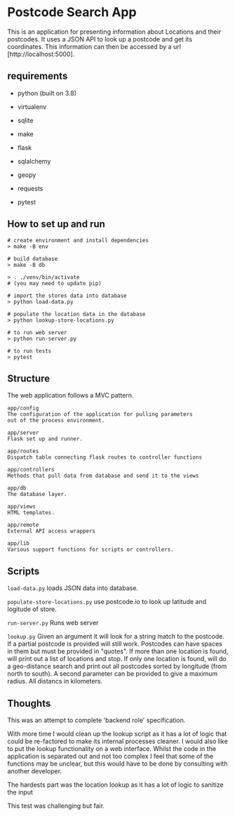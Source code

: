 # Postcode Search App

This is an application for presenting information about Locations and their postcodes. It uses a JSON API to look up a postcode and get its coordinates. This information can then be accessed by a url [http://localhost:5000].

## requirements

- python (built on 3.8)
- virtualenv
- sqlite
- make

- flask
- sqlalchemy
- geopy
- requests
- pytest

## How to set up and run

    # create environment and install dependencies
    > make -B env

    # build database
    > make -B db

    > . ./venv/bin/activate
    # (you may need to update pip)

    # import the stores data into database
    > python load-data.py

    # populate the location data in the database
    > python lookup-store-locations.py

    # to run web server
    > python run-server.py

    # to run tests
    > pytest

## Structure

The web application follows a MVC pattern.

    app/config
    The configuration of the application for pulling parameters
    out of the process environment.

    app/server
    Flask set up and runner.

    app/routes
    Dispatch table connecting flask routes to controller functions

    app/controllers
    Methods that pull data from database and send it to the views

    app/db
    The database layer.

    app/views
    HTML templates.

    app/remote
    External API access wrappers

    app/lib
    Various support functions for scripts or controllers.

## Scripts

`load-data.py` loads JSON data into database.

`populate-store-locations.py` use postcode.io to look up latitude and logitude of store.

`run-server.py` Runs web server

`lookup.py` Given an argument it will look for a string match to the postcode. If a partial postcode is provided will still work. Postcodes can have spaces in them but must be provided in "quotes". If more than one location is found, will print out a list of locations and stop. If only one location is found, will do a geo-distance search and print out all postcodes sorted by longitude (from north to south). A second parameter can be provided to give a maximum radius. All distancs in kilometers.

## Thoughts

This was an attempt to complete 'backend role' specification.

With more time I would clean up the lookup script as it has a lot of logic that could be re-factored to make its internal processes cleaner. I would also like to put the lookup functionality on a web interface. Whilst the code in the application is separated out and not too complex I feel that some of the functions may be unclear, but this would have to be done by consulting with another developer.

The hardests part was the location lookup as it has a lot of logic to sanitize the input

This test was challenging but fair. 